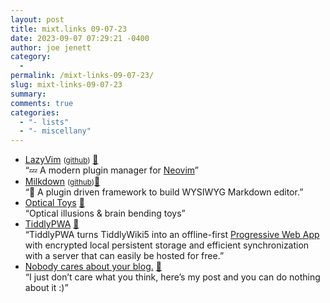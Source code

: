 ```yaml
---
layout: post
title: mixt.links 09-07-23
date: 2023-09-07 07:29:21 -0400
author: joe jenett
category:
  - 
permalink: /mixt-links-09-07-23/
slug: mixt-links-09-07-23
summary: 
comments: true
categories:
  - "- lists"
  - "- miscellany"
---
```

<ul class="links">
	<li><a title="LazyVim" href="https://www.lazyvim.org/">LazyVim</a> <small>(<a href="https://github.com/folke/lazy.nvim">github</a>)</small> <a href="https://pinboard.in/u:richie5um">📌</a><br>“💤 A modern plugin manager for <a title="Neovim" href="https://neovim.io/">Neovim</a>”</li>
	<li><a title="Milkdown" href="https://milkdown.dev/">Milkdown</a> <small>(<a href="https://github.com/Milkdown/milkdown">github</a>)</small><a href="https://pinboard.in/u:payne">📌</a><br>“🍼 A plugin driven framework to build WYSIWYG Markdown editor.”</li>
	<li><a title="Optical Toys" href="https://optical.toys/">Optical Toys</a> <a href="https://pinboard.in/u:pyetro">📌</a><br>“Optical illusions &amp; brain bending toys”</li>
	<li><a title="TiddlyPWA — TiddlyWiki Storage &amp; Sync Solution" href="https://tiddly.packett.cool/">TiddlyPWA</a> <a href="https://pinboard.in/u:roger">📌</a><br>“TiddlyPWA turns TiddlyWiki5 into an offline-first <a href="https://web.dev/learn/pwa/progressive-web-apps/">Progressive Web App</a> with encrypted local persistent storage and efficient synchronization with a server that can easily be hosted for free.”</li>
	<li><a title="Nobody cares about your blog." href="https://www.alexmolas.com/2023/07/15/nobody-cares-about-your-blog.html">Nobody cares about your blog.</a> <a href="https://pinboard.in/u:raygrasso">📌</a><br>“I just don’t care what you think, here’s my post and you can do nothing about it :)”</li>
</ul>
<a href="https://brid.gy/publish/mastodon"></a>